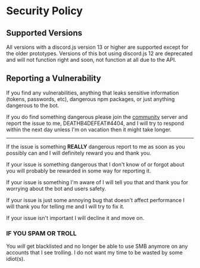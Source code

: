 # Security Policy

## Supported Versions

All versions with a discord.js version 13 or higher are supported except for the older prototypes. Versions of this bot using discord.js 12 are deprecated and will not function right and soon, not function at all due to the API.

## Reporting a Vulnerability

If you find any vulnerabilities, anything that leaks sensitive information (tokens, passwords, etc), dangerous npm packages, or just anything dangerous to the bot.

If you do find something dangerous please join the [community](https://discord.gg/49KeKwXc8g) server and report the issue to me, DEATHB4DEFEAT#4404, and I will try to respond within the next day unless I'm on vacation then it might take longer.

---

If the issue is something **REALLY** dangerous report to me as soon as you possibly can and I will definitely reward you and thank you.

If your issue is something dangerous that I don't know of or forgot about you will probably be rewarded in some way for reporting it.

If your issue is something I'm aware of I will tell you that and thank you for worrying about the bot and users safety.

If your issue is just some annoying bug that doesn't affect performance I will thank you for telling me and I will try to fix it.

If your issue isn't important I will decline it and move on.

### IF YOU SPAM OR TROLL

You *will* get blacklisted and no longer be able to use SMB anymore on any accounts that I see trolling. I do not want my time to be wasted by some idiot(s).

